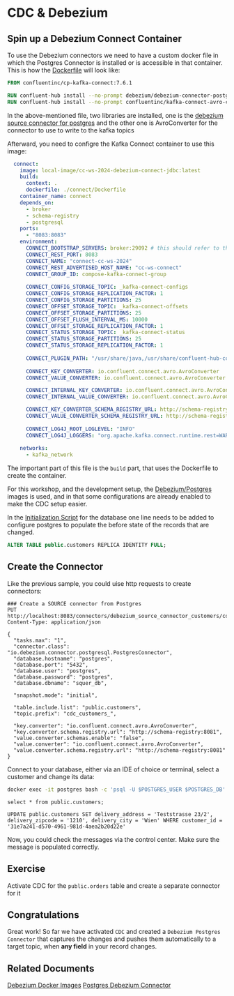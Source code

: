 # CDC & Debezium 

## Spin up a Debezium Connect Container

To use the Debezium connectors we need to have a custom docker file in which 
the Postgres Connector is installed or is accessible in that container. This is how the [Dockerfile](./connect/Dockerfile) will look like: 

```dockerfile
FROM confluentinc/cp-kafka-connect:7.6.1

RUN confluent-hub install --no-prompt debezium/debezium-connector-postgresql:2.5.3
RUN confluent-hub install --no-prompt confluentinc/kafka-connect-avro-converter:latest

```

In the above-mentioned file, two libraries are installed, one is the [debezium source connector for postgres](https://debezium.io/documentation/reference/stable/connectors/postgresql.html) 
and the other one is AvroConverter for the connector to use to write to the kafka topics

Afterward, you need to configre the Kafka Connect container to use this image: 

```yaml
  connect:
    image: local-image/cc-ws-2024-debezium-connect-jdbc:latest
    build:
      context: .
      dockerfile: ./connect/Dockerfile
    container_name: connect
    depends_on:
      - broker
      - schema-registry
      - postgresql
    ports:
      - "8083:8083"
    environment:
      CONNECT_BOOTSTRAP_SERVERS: broker:29092 # this should refer to the advertised listeners on the broker with PLAINTEXT
      CONNECT_REST_PORT: 8083
      CONNECT_NAME: "connect-cc-ws-2024"
      CONNECT_REST_ADVERTISED_HOST_NAME: "cc-ws-connect"
      CONNECT_GROUP_ID: compose-kafka-connect-group
      
      CONNECT_CONFIG_STORAGE_TOPIC: _kafka-connect-configs
      CONNECT_CONFIG_STORAGE_REPLICATION_FACTOR: 1
      CONNECT_CONFIG_STORAGE_PARTITIONS: 25
      CONNECT_OFFSET_STORAGE_TOPIC: _kafka-connect-offsets
      CONNECT_OFFSET_STORAGE_PARTITIONS: 25
      CONNECT_OFFSET_FLUSH_INTERVAL_MS: 10000
      CONNECT_OFFSET_STORAGE_REPLICATION_FACTOR: 1
      CONNECT_STATUS_STORAGE_TOPIC: _kafka-connect-status
      CONNECT_STATUS_STORAGE_PARTITIONS: 25
      CONNECT_STATUS_STORAGE_REPLICATION_FACTOR: 1
      
      CONNECT_PLUGIN_PATH: "/usr/share/java,/usr/share/confluent-hub-components"
      
      CONNECT_KEY_CONVERTER: io.confluent.connect.avro.AvroConverter
      CONNECT_VALUE_CONVERTER: io.confluent.connect.avro.AvroConverter

      CONNECT_INTERNAL_KEY_CONVERTER: io.confluent.connect.avro.AvroConverter
      CONNECT_INTERNAL_VALUE_CONVERTER: io.confluent.connect.avro.AvroConverter

      CONNECT_KEY_CONVERTER_SCHEMA_REGISTRY_URL: http://schema-registry:8081
      CONNECT_VALUE_CONVERTER_SCHEMA_REGISTRY_URL: http://schema-registry:8081
      
      CONNECT_LOG4J_ROOT_LOGLEVEL: "INFO"
      CONNECT_LOG4J_LOGGERS: "org.apache.kafka.connect.runtime.rest=WARN,org.reflections=ERROR"
    
    networks:
      - kafka_network
```
The important part of this file is the `build` part, that uses the Dockerfile to create the container.

For this workshop, and the development setup, the [Debezium/Postgres](https://hub.docker.com/r/debezium/postgres) images is used, and in that some configurations 
are already enabled to make the CDC setup easier.

In the [Initialization Script](./scripts/database/initialize-database.sql) for the database one line needs to be added to configure postgres 
to populate the before state of the  records that are changed.

```sql
ALTER TABLE public.customers REPLICA IDENTITY FULL;
```

## Create the Connector

Like the previous sample, you could uise http requests to create connectors:

```http request
### Create a SOURCE connector from Postgres
PUT http://localhost:8083/connectors/debezium_source_connector_customers/config
Content-Type: application/json

{
  "tasks.max": "1",
  "connector.class": "io.debezium.connector.postgresql.PostgresConnector",
  "database.hostname": "postgres",
  "database.port": "5432",
  "database.user": "postgres",
  "database.password": "postgres",
  "database.dbname": "squer_db",
  
  "snapshot.mode": "initial",
  
  "table.include.list": "public.customers", 
  "topic.prefix": "cdc_customers_",

  "key.converter": "io.confluent.connect.avro.AvroConverter",
  "key.converter.schema.registry.url": "http://schema-registry:8081",
  "value.converter.schemas.enable": "false",
  "value.converter": "io.confluent.connect.avro.AvroConverter",
  "value.converter.schema.registry.url": "http://schema-registry:8081"  
}
```

Connect to your database, either via an IDE of choice or terminal, select a customer and change its data: 

```bash
docker exec -it postgres bash -c 'psql -U $POSTGRES_USER $POSTGRES_DB'
```

```postgresql
select * from public.customers;
```

```postgresql
UPDATE public.customers SET delivery_address = 'Teststrasse 23/2', delivery_zipcode = '1210', delivery_city = 'Wien' WHERE customer_id = '31e7a241-d570-4961-981d-4aea2b20d22e'
```

Now, you could check the messages via the control center. Make sure the message is populated correctly.

## Exercise

Activate CDC for the `public.orders` table and create a separate connector for it

## Congratulations

Great work! So far we have activated `CDC` and created a `Debezium Postgres Connector` that captures the changes 
and pushes them automatically to a target topic, when **any field** in your record changes. 

## Related Documents

[Debezium Docker Images](https://hub.docker.com/search?q=debezium%2F)
[Postgres Debezium Connector](https://debezium.io/documentation/reference/stable/connectors/postgresql.html#postgresql-example-configuration)
